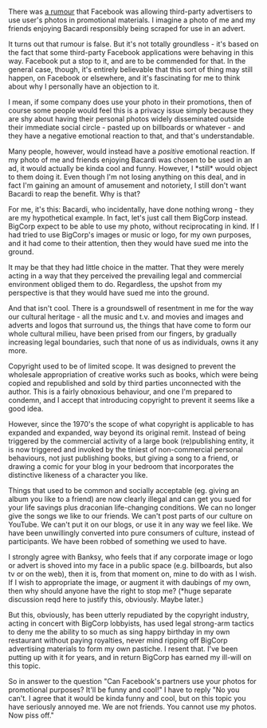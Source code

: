 <!--
.. title: Copyright and the crowdsourcing of promotional materials
.. slug: copyright-and-the-crowdsourcing-of-promotional-materials
.. date: 2009-08-29 13:08:59-05:00
.. tags: imho
-->


There was [a
rumour](http://blog.facebook.com/blog.php?post=110636457130) that
Facebook was allowing third-party advertisers to use user's photos in
promotional materials. I imagine a photo of me and my friends enjoying
Bacardi responsibly being scraped for use in an advert.

It turns out that rumour is false. But it's not totally groundless -
it's based on the fact that some third-party Facebook applications were
behaving in this way. Facebook put a stop to it, and are to be commended
for that. In the general case, though, it's entirely believable that
this sort of thing may still happen, on Facebook or elsewhere, and it's
fascinating for me to think about why I personally have an objection to
it.

I mean, if some company does use your photo in their promotions, then of
course some people would feel this is a privacy issue simply because
they are shy about having their personal photos widely disseminated
outside their immediate social circle - pasted up on billboards or
whatever - and they have a negative emotional reaction to that, and
that's understandable.

Many people, however, would instead have a *positive* emotional
reaction. If my photo of me and friends enjoying Bacardi was chosen to
be used in an ad, it would actually be kinda cool and funny. However, I
\*still\* would object to them doing it. Even though I'm not losing
anything on this deal, and in fact I'm gaining an amount of amusement
and notoriety, I still don't want Bacardi to reap the benefit. Why is
that?

For me, it's this: Bacardi, who incidentally, have done nothing wrong -
they are my hypothetical example. In fact, let's just call them BigCorp
instead. BigCorp expect to be able to use my photo, without
reciprocating in kind. If I had tried to use BigCorp's images or music
or logo, for my own purposes, and it had come to their attention, then
they would have sued me into the ground.

It may be that they had little choice in the matter. That they were
merely acting in a way that they perceived the prevailing legal and
commercial environment obliged them to do. Regardless, the upshot from
my perspective is that they would have sued me into the ground.

And that isn't cool. There is a groundswell of resentment in me for the
way our cultural heritage - all the music and t.v. and movies and images
and adverts and logos that surround us, the things that have come to
form our whole cultural milieu, have been prised from our fingers, by
gradually increasing legal boundaries, such that none of us as
individuals, owns it any more.

Copyright used to be of limited scope. It was designed to prevent the
wholesale appropriation of creative works such as books, which were
being copied and republished and sold by third parties unconnected with
the author. This is a fairly obnoxious behaviour, and one I'm prepared
to condemn, and I accept that introducing copyright to prevent it seems
like a good idea.

However, since the 1970's the scope of what copyright is applicable to
has expanded and expanded, way beyond its original remit. Instead of
being triggered by the commercial activity of a large book
(re)publishing entity, it is now triggered and invoked by the tiniest of
non-commercial personal behaviours, not just publishing books, but
giving a song to a friend, or drawing a comic for your blog in your
bedroom that incorporates the distinctive likeness of a character you
like.

Things that used to be common and socially acceptable (eg. giving an
album you like to a friend) are now clearly illegal and can get you sued
for your life savings plus draconian life-changing conditions. We can no
longer give the songs we like to our friends. We can't post parts of our
culture on YouTube. We can't put it on our blogs, or use it in any way
we feel like. We have been unwillingly converted into pure consumers of
culture, instead of participants. We have been robbed of something we
used to have.

I strongly agree with Banksy, who feels that if any corporate image or
logo or advert is shoved into my face in a public space (e.g.
billboards, but also tv or on the web), then it is, from that moment on,
mine to do with as I wish. If I wish to appropriate the image, or
augment it with daubings of my own, then why should anyone have the
right to stop me? (\*huge separate discussion reqd here to justify this,
obviously. Maybe later.)

But this, obviously, has been utterly repudiated by the copyright
industry, acting in concert with BigCorp lobbyists, has used legal
strong-arm tactics to deny me the ability to so much as sing happy
birthday in my own restaurant without paying royalties, never mind
ripping off BigCorp advertising materials to form my own pastiche. I
resent that. I've been putting up with it for years, and in return
BigCorp has earned my ill-will on this topic.

So in answer to the question "Can Facebook's partners use your photos
for promotional purposes? It'll be funny and cool!" I have to reply "No
you can't. I agree that it would be kinda funny and cool, but on this
topic you have seriously annoyed me. We are not friends. You cannot use
my photos. Now piss off."
